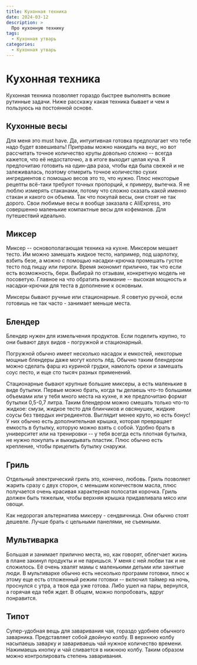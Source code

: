 ```yaml
---
title: Кухонная техника
date: 2024-03-12
description: >
  Про кухонную технику
tags:
  - Кухонная утварь
categories:
  - Кухонная утварь
---
```

# Кухонная техника

Кухонная техника позволяет гораздо быстрее выполнять всякие рутинные задачи. Ниже расскажу какая техника бывает и чем я пользуюсь на постоянной основе.

<!-- more -->

## Кухонные весы

Для меня это must have. Да, интуитивная готовка предполагает что тебе надо будет взвешивать! Приправы можно накидать на вкус, но вот рассчитать точное количество крупы довольно сложно -- всегда кажется, что её недостаточно, а в итоге выходит целая куча. Я предпочитаю готовить на один-два раза, чтобы еда была свежей и не залеживалась, поэтому отмерить точное количество сухих ингредиентов с помощью весов это то, что нужно. Плюс некоторые рецепты всё-таки требуют точных пропорций, к примеру, выпечка. Я не люблю измерять стаканами, потому что сложно сказать какой именно стакан и какого он объема. Так что покупай весы, они стоят не так дорого. Свои любимые весы я вообще заказала с AliExpress, это совершенно маленькие компактные весы для кофеманов. Для путешествий идеально.

## Миксер

Миксер -- основополагающая техника на кухне. Миксером мешает тесто. Им можно замешать жидкое тесто, например, под шарлотку, взбить безе, а можно с помощью насадки-крючка промешать густое тесто под пиццу или пироги. Время экономит прилично, так что если есть возможность, бери. Выбирай по отзывам, конкретную модель не посоветую. Главное на что обратить внимание -- высокая мощность и насадки-крючки для теста в дополнение к основным.

Миксеры бывают ручные или стационарные. Я советую ручной, если готовишь не так часто - занимает меньше места.

## Блендер

Блендер нужен для измельчения продуктов. Если поделить крупно, то они бывают двух видов - погружной и стационарный.

Погружной обычно имеет несколько насадок и емкостей, некоторые мощные блендеры даже могут колоть лёд. Обычно таким блендером можно сделать фарш из куриной грудки, намолоть орехи и замешать соус песто, и еще сто тысяч разных применений.

Стационарные бывают крупные большие миксеры, а есть маленькие в виде бутылки. Первые можно брать, когда ты делаешь что-то большими объемами или у тебя много места на кухне, я же предпочитаю формат бутылки 0,5-0,7 литра. Таким блендером можно смешать только что-то жидкое: смузи, жидкое тесто для блинчиков и овсянушек, жидкие соусы без твердых ингредиентов. Выглядит менее круто, но есть бонус! У них обычно есть дополнительная крышка, которая превращает емкость в бутылку, которую можно взять с собой. Удобно брать в университет или на тренировки -- у тебя всегда есть плотная бутылка, не нужно покупать и выкидывать пластик. Плюс обычно есть крепление, чтобы прицепить бутылку снаружи.

## Гриль

Отдельный электрический гриль это, конечно, любовь. Гриль позволяет жарить сразу с двух сторон, с меньшим количеством масла, плюс получается очень красивая характерная полосатая корочка. Гриль должен быть тяжелым, чтобы верхняя крышка придавливала мясо или овощи.

Как недорогая альтернатива миксеру - сендвичница. Они обычно стоят дешевле. Лучше брать с цельными панелями, не съемными.

## Мультиварка

Большая и занимает прилично места, но, как говорят, облегчает жизнь в плане закинул продукты и не паришься. У меня с ней любви так и не сложилось. Её очень хвалят мамы с маленькими детьми или занятые люди. В мультиварке обычно есть несколько программ готовки, плюс к этому еще есть отложенный режим готовки -- включил таймер на ночь, проснулся с утра, а твоя еда уже готова. Либо ушел на пары, вернулся, а горячая еда тебя ждет. В общем, можно попробовать, вдруг понравится.

## Типот

Супер-удобная вещь для заваривания чая, гораздо удобнее обычного заварника. Представляет собой двойную колбу. В верхнюю колбу насыпаешь заварку и завариваешь чай нужное количество времени. Нажимаешь кнопку и чай сливается в нижнюю колбу. Таким образом можно контролировать степень заваривания.